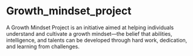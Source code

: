 # Growth_mindset_project
A Growth Mindset Project is an initiative aimed at helping individuals understand and cultivate a growth mindset—the belief that abilities, intelligence, and talents can be developed through hard work, dedication, and learning from challenges.
